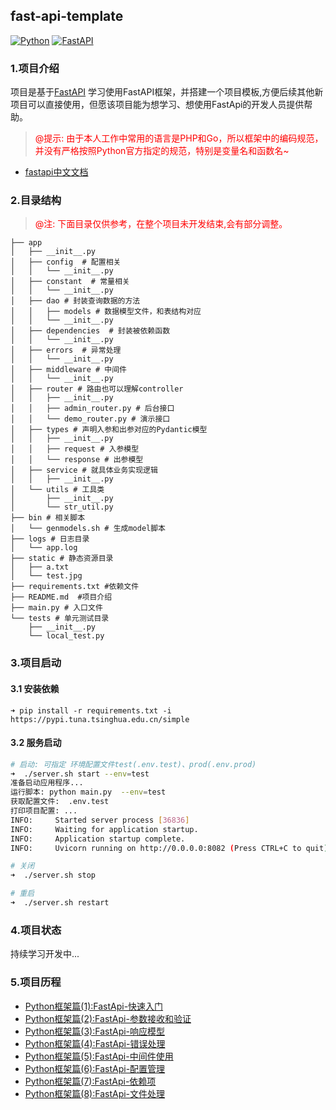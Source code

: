 ## fast-api-template

[![Python](https://img.shields.io/badge/Python-3.10+-yellow?style=for-the-badge&logo=python&logoColor=white&labelColor=101010)](https://python.org)
[![FastAPI](https://img.shields.io/badge/FastAPI-0.110.0-00a393?style=for-the-badge&logo=fastapi&logoColor=white&labelColor=101010)](https://fastapi.tiangolo.com)

### 1.项目介绍

项目是基于[FastAPI](https://fastapi.tiangolo.com/zh/tutorial/first-steps/)
学习使用FastAPI框架，并搭建一个项目模板,方便后续其他新项目可以直接使用，但愿该项目能为想学习、想使用FastApi的开发人员提供帮助。

> <span style="color: red; ">@提示:
> 由于本人工作中常用的语言是PHP和Go，所以框架中的编码规范，并没有严格按照Python官方指定的规范，特别是变量名和函数名~</span>

- [fastapi中文文档](https://fastapi.tiangolo.com/zh/tutorial/first-steps/)

### 2.目录结构

> <span style="color: red; ">@注: 下面目录仅供参考，在整个项目未开发结束,会有部分调整。</span>

```shell
├── app
│   ├── __init__.py
│   ├── config  # 配置相关
│   │   └── __init__.py
│   ├── constant  # 常量相关
│   │   └── __init__.py
│   ├── dao # 封装查询数据的方法
│   │   ├── models # 数据模型文件，和表结构对应
│   │   └── __init__.py
│   ├── dependencies  # 封装被依赖函数
│   │   └── __init__.py
│   ├── errors  # 异常处理
│   │   └── __init__.py
│   ├── middleware # 中间件
│   │   └── __init__.py
│   ├── router # 路由也可以理解controller
│   │   ├── __init__.py
│   │   ├── admin_router.py # 后台接口
│   │   └── demo_router.py # 演示接口
│   ├── types # 声明入参和出参对应的Pydantic模型
│   │   ├── __init__.py
│   │   ├── request # 入参模型
│   │   └── response # 出参模型
│   ├── service # 就具体业务实现逻辑
│   │   ├── __init__.py
│   └── utils # 工具类
│       ├── __init__.py
│       └── str_util.py
├── bin # 相关脚本
│   └── genmodels.sh # 生成model脚本
├── logs # 日志目录
│   └── app.log
├── static # 静态资源目录
│   ├── a.txt
│   └── test.jpg
├── requirements.txt #依赖文件
├── README.md  #项目介绍
├── main.py # 入口文件
└── tests # 单元测试目录
    ├── __init__.py
    └── local_test.py
```

### 3.项目启动

#### 3.1 安装依赖

```shell
➜ pip install -r requirements.txt -i https://pypi.tuna.tsinghua.edu.cn/simple
```

#### 3.2 服务启动

```sh
# 启动: 可指定 环境配置文件test(.env.test)、prod(.env.prod)
➜  ./server.sh start --env=test
准备启动应用程序...
运行脚本: python main.py  --env=test
获取配置文件:  .env.test
打印项目配置: ...
INFO:     Started server process [36836]
INFO:     Waiting for application startup.
INFO:     Application startup complete.
INFO:     Uvicorn running on http://0.0.0.0:8082 (Press CTRL+C to quit)

# 关闭
➜  ./server.sh stop 

# 重启
➜  ./server.sh restart 
```

### 4.项目状态

持续学习开发中...

### 5.项目历程  

- [Python框架篇(1):FastApi-快速入门](https://mp.weixin.qq.com/s/AY_MGluXAgr27m2nPByJFw)
- [Python框架篇(2):FastApi-参数接收和验证](https://mp.weixin.qq.com/s/J2_gJxJk2VLfMXgoH1l8Cw)
- [Python框架篇(3):FastApi-响应模型](https://mp.weixin.qq.com/s/okmkZXWZ3qwS1cnAceky0w)
- [Python框架篇(4):FastApi-错误处理](https://mp.weixin.qq.com/s/W6TxoQ_i-CUCKRhorZReaw)
- [Python框架篇(5):FastApi-中间件使用](https://mp.weixin.qq.com/s/2MFPnly7pv_dhKT3zGw3VA)
- [Python框架篇(6):FastApi-配置管理](https://mp.weixin.qq.com/s/3TQYLGebfsEmZt_FQBIV1Q)
- [Python框架篇(7):FastApi-依赖项](https://mp.weixin.qq.com/s/UvTytHAkC2bue-1ee6Ib1w)
- [Python框架篇(8):FastApi-文件处理](https://mp.weixin.qq.com/s/zOxkbJkDoQCA0fCkWGF00Q)

